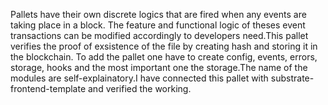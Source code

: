 Pallets have their own discrete logics that are fired when any events are taking place in a block. The feature and functional logic of theses event transactions can be modified accordingly to developers need.This pallet verifies the proof of exsistence of the file by creating hash and storing it in the blockchain.
To add the pallet one have to create config, events, errors, storage, hooks and the most important one the storage.The name of the modules are self-explainatory.I have connected this pallet with substrate-frontend-template and verified the working.
